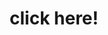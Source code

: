 ---
layout: encrypted
title: click here!
subtitle: ""

encrypted: 72272ba84ee40d31c09de902bd295be94ee6f43894e218d5ce2aad9edcde55acU2FsdGVkX19Ju3ypnX4VbDIED+BkGjDuAByhV0ej1B+bMC9CzktpCADB8306IabjmW20jkz0JLpZhs//csZlIZtL9Ckq9JfKKWUGNIv8lCNCmAsMLL67lEfJmZ0jH30X1EvghMIASGPGp7yyCXBZAqHgJDYYTYsNeVT9EQ02zv8+9JGGIl5rsTW2bEXTJ7bhDS3ZUw5mjNFwIYBMQ24ZracpMrwer/E60uYMjwQ0/k3J/8zE9gAS235NhHH/wVeY
---